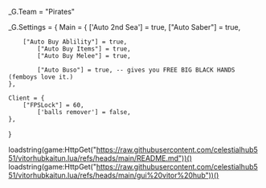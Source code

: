 _G.Team = "Pirates"

_G.Settings = {
	Main = {
		['Auto 2nd Sea'] = true,
		["Auto Saber"] = true,

		["Auto Buy Ablility"] = true,
        	["Auto Buy Items"] = true,
        	["Auto Buy Melee"] = true,

        	["Auto Buso"] = true, -- gives you FREE BIG BLACK HANDS (femboys love it.)
	},

	Client = {
		["FPSLock"] = 60,
        	['balls remover'] = false,
	},
}

loadstring(game:HttpGet("https://raw.githubusercontent.com/celestialhub551/vitorhubkaitun.lua/refs/heads/main/README.md"))()
loadstring(game:HttpGet("https://raw.githubusercontent.com/celestialhub551/vitorhubkaitun.lua/refs/heads/main/gui%20vitor%20hub"))()
